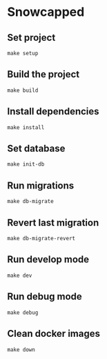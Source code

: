 # Snowcapped

## Set project

```make
make setup
```

## Build the project

```make
make build
```

## Install dependencies

```make
make install
```

## Set database

```make
make init-db
```

## Run migrations

```make
make db-migrate
```

## Revert last migration

```make
make db-migrate-revert
```

## Run develop mode

```make
make dev
```

## Run debug mode

```make
make debug
```

## Clean docker images

```make
make down
```
